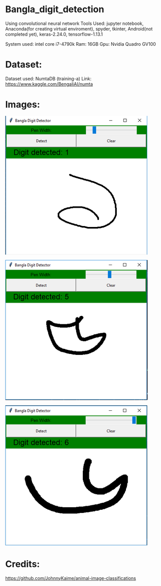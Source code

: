 # Bangla_digit_detection
Using convolutional neural network
Tools Used: jupyter notebook, Anaconda(for creating virtual enviroment), spyder, tkinter, Android(not completed yet), keras-2.24.0, tensorflow-1.13.1

System used: intel core i7-4790k
	     Ram: 16GB
	     Gpu: Nvidia Quadro GV100

# Dataset:
Dataset used: NumtaDB (training-a) Link: https://www.kaggle.com/BengaliAI/numta

# Images:
![](Tkinter_files/bangla_3.PNG)

![](Tkinter_files/bangla_2.PNG)

![](Tkinter_files/Bangla_1.PNG)

# Credits:
https://github.com/JohnnyKaime/animal-image-classifications


